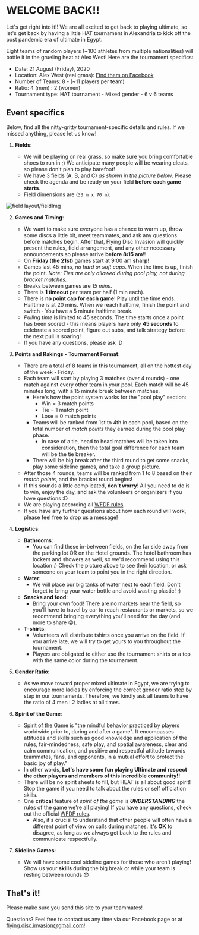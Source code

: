 # WELCOME BACK!!

Let's get right into it!! We are all excited to get back to playing ultimate, so let's get back by having a little HAT tournament in Alexandria to kick off the post pandemic era of ultimate in Egypt.

Eight teams of random players (~100 athletes from multiple nationalities) will battle it in the grueling heat at Alex West! Here are the tournament specifics:

-   Date: 21 August (Friday), 2020
-   Location: Alex West (real grass): [Find them on Facebook](https://www.facebook.com/RadissonBluHotelAlexandria/)
-   Number of Teams: 8 - (~11 players per team)
-   Ratio: 4 (men) : 2 (women)
-   Tournament type: HAT tournament - Mixed gender - 6 v 6 teams

## Event specifics

Below, find all the nitty-gritty tournament-specific details and rules. If we missed anything, please let us know!

1. **Fields**:

    - We will be playing on real grass, so make sure you bring comfortable shoes to run in ;) We anticipate many people will be wearing cleats, so please don't plan to play barefoot!
    - We have 3 fields (A, B, and C) _as shown in the picture below_. Please check the agenda and be ready on your field **before each game starts**.
    - Field dimensions are (`33 m x 70 m`).

![field layout/fieldImg](alex_west_map_3_fields.jpeg)

2. **Games and Timing**:

    - We want to make sure everyone has a chance to warm up, throw some discs a little bit, meet teammates, and ask any questions before matches begin. After that, Flying Disc Invasion will quickly present the rules, field arrangement, and any other necessary announcements so please arrive **before 8:15 am**!!
    - On **Friday (the 21st)** games start at 9:00 am **sharp**!
    - Games last 45 mins, _no hard or soft caps_. When the time is up, finish the point. _Note: Ties are only allowed during pool play, not during bracket matches._
    - Breaks between games are _15 mins_.
    - There is **1 timeout** per team per half (1 min each).
    - There is **no point cap for each game**! Play until the time ends. Halftime is at 20 mins. When we reach halftime, finish the point and switch - You have a 5 minute halftime break.
    - _Pulling time_ is limited to 45 seconds. The time starts once a point has been scored - this means players have only **45 seconds** to celebrate a scored point, figure out subs, and talk strategy before the next pull is soaring!
    - If you have any questions, please ask :D

3. **Points and Rakings - Tournament Format**:

    - There are a total of 8 teams in this tournament, all on the hottest day of the week - Friday.
    - Each team will start by playing 3 matches (over 4 rounds) - one match against every other team in your pool. Each match will be 45 minutes long, with a 15 minute break between matches.
        - Here's how the point system works for the "pool play" section:
            - Win = 3 match points
            - Tie = 1 match point
            - Lose = 0 match points
        - Teams will be ranked from 1st to 4th in each pool, based on the total number of _match points_ they earned during the pool play phase.
            - In case of a tie, head to head matches will be taken into consideration, then the total goal difference for each team will be the tie breaker.
        - There will be big break after the third round to get some snacks, play some sideline games, and take a group picture.
    - After those 4 rounds, teams will be ranked from 1 to 8 based on their _match points_, and the bracket round begins!
    - If this sounds a little complicated, **don't worry**! All you need to do is to win, enjoy the day, and ask the volunteers or organizers if you have questions :D
    - We are playing according all [WFDF rules](https://rules.wfdf.org/).
    - If you have any further questions about how each round will work, please feel free to drop us a message!

4. **Logistics**:

    - **Bathrooms**:
        - You can find these in-between fields, on the far side away from the parking lot OR on the Hotel grounds. The hotel bathroom has lockers and showers as well, so we'd recommend using this location :) Check the picture above to see their location, or ask someone on your team to point you in the right direction.
    - **Water**:
        - We will place our big tanks of water next to each field. Don't forget to bring your water bottle and avoid wasting plastic! ;)
    - **Snacks and food**:
        - Bring your own food! There are no markets near the field, so you'll have to travel by car to reach restaurants or markets, so we recommend bringing everything you'll need for the day (and more to share 😜).
    - **T-shirts**:
        - Volunteers will distribute tshirts once you arrive on the field. If you arrive late, we will try to get yours to you throughout the tournament.
        - Players are obligated to either use the tournament shirts or a top with the same color during the tournament.

5. **Gender Ratio**:

    - As we move toward proper mixed ultimate in Egypt, we are trying to encourage more ladies by enforcing the correct gender ratio step by step in our tournaments. Therefore, we kindly ask all teams to have the ratio of 4 men : 2 ladies at all times.

6. **Spirit of the Game**:

    - [Spirit of the Game](http://www.wfdf.org/sports/ultimate/161-spirit-of-the-game-) is "the mindful behavior practiced by players worldwide prior to, during and after a game". It encompasses attitudes and skills such as good knowledge and application of the rules, fair-mindedness, safe play, and spatial awareness, clear and calm communication, and positive and respectful attitude towards teammates, fans, and opponents, in a mutual effort to protect the basic joy of play."
    - In other words, **Let's have some fun playing Ultimate and respect the other players and members of this incredible community!!**
    - There will be no spirit sheets to fill, but HEAT is all about good spirit! Stop the game if you need to talk about the rules or self officiation skills.
    - One **critical** feature of _spirit of the game_ is _**UNDERSTANDING**_ the rules of the game we're all playing! If you have any questions, check out the official [WFDF rules](https://rules.wfdf.org/).
        - Also, it's crucial to understand that other people will often have a different point of view on calls during matches. It's **OK** to disagree, as long as we always get back to the rules and communicate respectfully.

7. **Sideline Games**:

    - We will have some cool sideline games for those who aren't playing! Show us your **skills** during the big break or while your team is resting between rounds 😎

## That's it!

Please make sure you send this site to your teammates!

Questions? Feel free to contact us any time via our Facebook page or at flying.disc.invasion@gmail.com!
